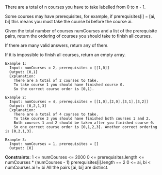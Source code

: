 There are a total of n courses you have to take labelled from 0 to n - 1.

Some courses may have prerequisites, for example, if prerequisites[i] = [ai, bi] this means you must take the course bi before the course ai.

Given the total number of courses numCourses and a list of the prerequisite pairs, return the ordering of courses you should take to finish all courses.

If there are many valid answers, return any of them. 

If it is impossible to finish all courses, return an empty array.

``` 
Example 1:
  Input: numCourses = 2, prerequisites = [[1,0]]
  Output: [0,1]
  Explanation: 
    There are a total of 2 courses to take. 
    To take course 1 you should have finished course 0. 
    So the correct course order is [0,1].

Example 2:
  Input: numCourses = 4, prerequisites = [[1,0],[2,0],[3,1],[3,2]]
  Output: [0,2,1,3]
  Explanation: 
    There are a total of 4 courses to take. 
    To take course 3 you should have finished both courses 1 and 2. 
    Both courses 1 and 2 should be taken after you finished course 0.
    So one correct course order is [0,1,2,3]. Another correct ordering is [0,2,1,3].

Example 3:
  Input: numCourses = 1, prerequisites = []
  Output: [0]
``` 

**Constraints:**
  1 <= numCourses <= 2000
  0 <= prerequisites.length <= numCourses * (numCourses - 1)
  prerequisites[i].length == 2
  0 <= ai, bi < numCourses
  ai != bi
  All the pairs [ai, bi] are distinct.